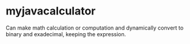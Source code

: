 # myjavacalculator
Can make math calculation or computation and dynamically convert to binary and exadecimal, keeping the expression.
